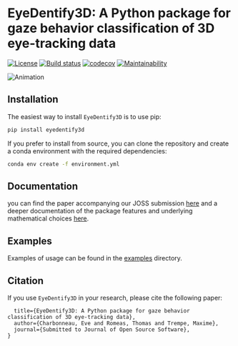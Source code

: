 # EyeDentify3D: A Python package for gaze behavior classification of 3D eye-tracking data

<a href="https://opensource.org/licenses/MIT"><img src="https://img.shields.io/badge/license-MIT-success" alt="License"/></a>
[![Build status](https://github.com/EveCharbie/EyeDentify3d/actions/workflows/run_tests.yml/badge.svg)](https://github.com/EveCharbie/EyeDentify3d/actions)
[![codecov](https://codecov.io/gh/EveCharbie/EyeDentify3d/graph/badge.svg?token=BP4B2TCZXI)](https://codecov.io/gh/EveCharbie/EyeDentify3d)
[![Maintainability](https://qlty.sh/gh/EveCharbie/projects/EyeDentify3d/maintainability.svg)](https://qlty.sh/gh/EveCharbie/projects/EyeDentify3d)

![Animation](docs/figures/animation.gif)

## Installation
The easiest way to install `EyeDentify3D` is to use pip:
```bash
pip install eyedentify3d
```

If you prefer to install from source, you can clone the repository and create a conda environment with the required dependencies:
```bash
conda env create -f environment.yml
```

## Documentation
you can find the paper accompanying our JOSS submission [here](paper/paper.pdf) and a deeper documentation of the 
package features and underlying mathematical choices [here](https://evecharbie.github.io/EyeDentify3d).

## Examples
Examples of usage can be found in the [examples](examples/) directory.

## Citation
If you use `EyeDentify3D` in your research, please cite the following paper:
```@article{Charbonneau2025EyeDentify3D,
  title={EyeDentify3D: A Python package for gaze behavior classification of 3D eye-tracking data},
  author={Charbonneau, Eve and Romeas, Thomas and Trempe, Maxime},
  journal={Submitted to Journal of Open Source Software},
}
```


